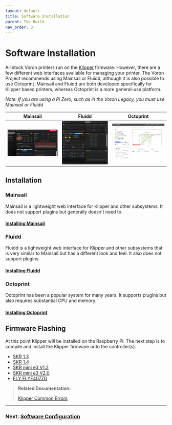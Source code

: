 ```yaml
---
layout: default
title: Software Installation
parent: The Build
nav_order: 3
---
```


# Software Installation

All stock Voron printers run on the [Klipper](https://klipper3d.com) firmware. However, there are a few different web interfaces available for managing your printer.
The Voron Project recommends using Mainsail or Fluidd, although it is also possible to use Octoprint.   Mainsail and Fluidd are both developed specifically for Klipper based printers, whereas Octoprint is a more general-use platform. 

_Note: If you are using a Pi Zero, such as in the Voron Legacy, you must use Mainsail or Fluidd_

| Mainsail | Fluidd | Octoprint |
|--|--|--|
|![Mainsail Screenshot](images/mainsail.png)|![Fluidd Screenshot](images/fluidd.png)|![Octoprint screenshot](images/octoprint.png)|

## Installation

### Mainsail

Mainsail is a lightweight web interface for Klipper and other subsystems.  It does not support plugins but generally doesn't need to.

#### [Installing Mainsail](./installing_mainsail.md)

### Fluidd

Fluidd is a lightweight web interface for Klipper and other subsystems that is very similar to Mainsail but has a different look and feel.  It also does not support plugins.

#### [Installing Fluidd](./installing_fluidd.md)

### Octoprint

Octoprint has been a popular system for many years.  It supports plugins but also requires substantial CPU and memory.

#### [Installing Octoprint](./installing_octoprint.md)

## Firmware Flashing

At this point Klipper will be installed on the Raspberry Pi.  The next step is to compile and install the Klipper firmware onto the controller(s).

* [SKR 1.3](./skr13_klipper.md)
* [SKR 1.4](./skr13_klipper.md)
* [SKR mini e3 V1.2](./miniE3_v12_klipper.md)
* [SKR mini e3 V2.0](./miniE3_v20_klipper.md)
* [FLY FLYF407ZG](./flyf407zg_klipper.md)

> **Related Documentation:**
> 
> [Klipper Common Errors](../../../community/troubleshooting/120decibell/klipper_common_errors.md)

---
### Next: [Software Configuration](./configuration.md)
